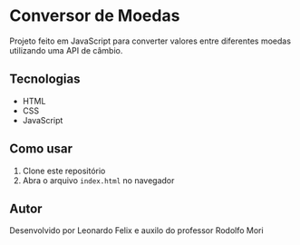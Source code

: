 # Conversor de Moedas

Projeto feito em JavaScript para converter valores entre diferentes moedas utilizando uma API de câmbio.

## Tecnologias
- HTML
- CSS
- JavaScript

## Como usar
1. Clone este repositório
2. Abra o arquivo `index.html` no navegador

## Autor
Desenvolvido por Leonardo Felix e auxilo do professor Rodolfo Mori
